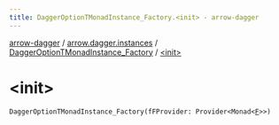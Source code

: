 ```yaml
---
title: DaggerOptionTMonadInstance_Factory.<init> - arrow-dagger
---
```


[arrow-dagger](../../index.html) / [arrow.dagger.instances](../index.html) / [DaggerOptionTMonadInstance_Factory](index.html) / [&lt;init&gt;](./-init-.html)

# &lt;init&gt;

`DaggerOptionTMonadInstance_Factory(fFProvider: Provider<Monad<`[`F`](index.html#F)`>>)`